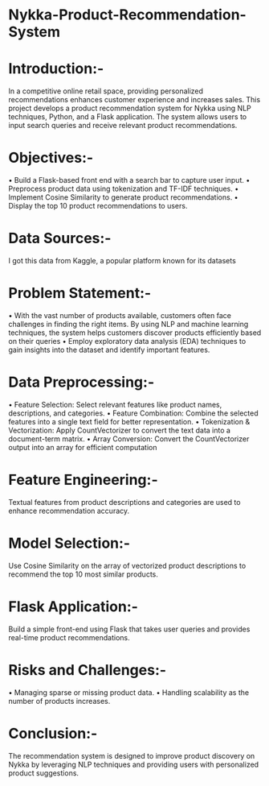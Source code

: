 # Nykka-Product-Recommendation-System

# Introduction:- 
In a competitive online retail space, providing personalized recommendations enhances customer experience and increases sales. This project develops a product recommendation system for Nykka using NLP techniques, Python, and a Flask application. The system allows users to input search queries and receive relevant product recommendations.

# Objectives:- 
•	Build a Flask-based front end with a search bar to capture user input.
•	Preprocess product data using tokenization and TF-IDF techniques.
•	Implement Cosine Similarity to generate product recommendations.
•	Display the top 10 product recommendations to users.

# Data Sources:-
I got this data from Kaggle, a popular platform known for its datasets

# Problem Statement:-
•	With the vast number of products available, customers often face challenges in finding the right items. By using NLP and machine learning techniques, the system helps customers discover products efficiently based on their queries
•	Employ exploratory data analysis (EDA) techniques to gain insights into the dataset and identify important features. 

# Data Preprocessing:-
•	Feature Selection: Select relevant features like product names, descriptions, and categories.
•	Feature Combination: Combine the selected features into a single text field for better representation.
•	Tokenization & Vectorization: Apply CountVectorizer to convert the text data into a document-term matrix.
•	Array Conversion: Convert the CountVectorizer output into an array for efficient computation

# Feature Engineering:-
Textual features from product descriptions and categories are used to enhance recommendation accuracy.

# Model Selection:-
Use Cosine Similarity on the array of vectorized product descriptions to recommend the top 10 most similar products.

# Flask Application:-
Build a simple front-end using Flask that takes user queries and provides real-time product recommendations.

# Risks and Challenges:-
•	Managing sparse or missing product data.
•	Handling scalability as the number of products increases.

# Conclusion:-
The recommendation system is designed to improve product discovery on Nykka by leveraging NLP techniques and providing users with personalized product suggestions.




